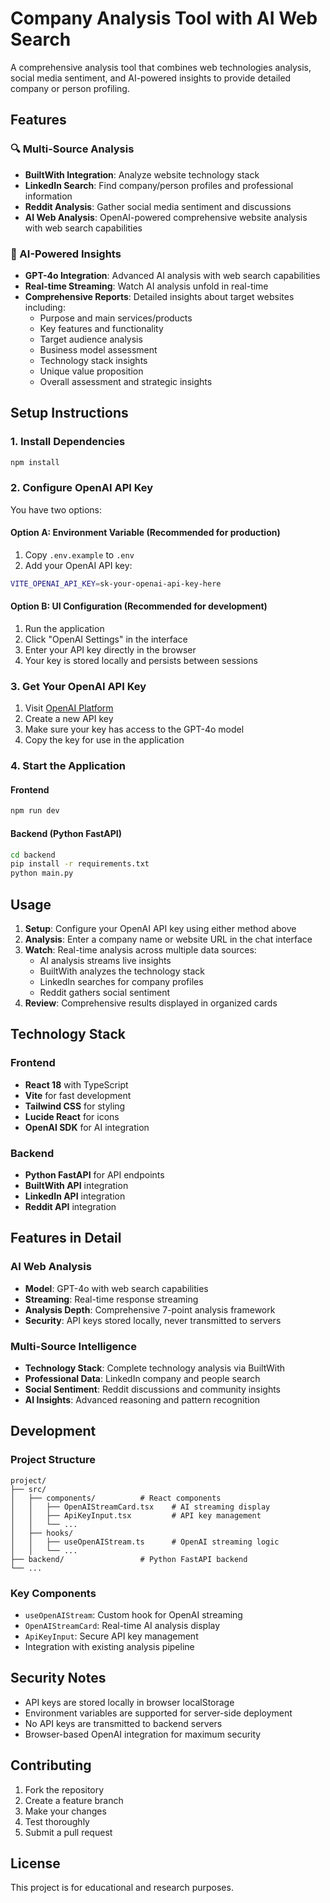 # Company Analysis Tool with AI Web Search

A comprehensive analysis tool that combines web technologies analysis, social media sentiment, and AI-powered insights to provide detailed company or person profiling.

## Features

### 🔍 Multi-Source Analysis
- **BuiltWith Integration**: Analyze website technology stack
- **LinkedIn Search**: Find company/person profiles and professional information
- **Reddit Analysis**: Gather social media sentiment and discussions
- **AI Web Analysis**: OpenAI-powered comprehensive website analysis with web search capabilities

### 🤖 AI-Powered Insights
- **GPT-4o Integration**: Advanced AI analysis with web search capabilities
- **Real-time Streaming**: Watch AI analysis unfold in real-time
- **Comprehensive Reports**: Detailed insights about target websites including:
  - Purpose and main services/products
  - Key features and functionality
  - Target audience analysis
  - Business model assessment
  - Technology stack insights
  - Unique value proposition
  - Overall assessment and strategic insights

## Setup Instructions

### 1. Install Dependencies
```bash
npm install
```

### 2. Configure OpenAI API Key

You have two options:

#### Option A: Environment Variable (Recommended for production)
1. Copy `.env.example` to `.env`
2. Add your OpenAI API key:
```bash
VITE_OPENAI_API_KEY=sk-your-openai-api-key-here
```

#### Option B: UI Configuration (Recommended for development)
1. Run the application
2. Click "OpenAI Settings" in the interface
3. Enter your API key directly in the browser
4. Your key is stored locally and persists between sessions

### 3. Get Your OpenAI API Key
1. Visit [OpenAI Platform](https://platform.openai.com/api-keys)
2. Create a new API key
3. Make sure your key has access to the GPT-4o model
4. Copy the key for use in the application

### 4. Start the Application

#### Frontend
```bash
npm run dev
```

#### Backend (Python FastAPI)
```bash
cd backend
pip install -r requirements.txt
python main.py
```

## Usage

1. **Setup**: Configure your OpenAI API key using either method above
2. **Analysis**: Enter a company name or website URL in the chat interface
3. **Watch**: Real-time analysis across multiple data sources:
   - AI analysis streams live insights
   - BuiltWith analyzes the technology stack
   - LinkedIn searches for company profiles
   - Reddit gathers social sentiment
4. **Review**: Comprehensive results displayed in organized cards

## Technology Stack

### Frontend
- **React 18** with TypeScript
- **Vite** for fast development
- **Tailwind CSS** for styling
- **Lucide React** for icons
- **OpenAI SDK** for AI integration

### Backend
- **Python FastAPI** for API endpoints
- **BuiltWith API** integration
- **LinkedIn API** integration
- **Reddit API** integration

## Features in Detail

### AI Web Analysis
- **Model**: GPT-4o with web search capabilities
- **Streaming**: Real-time response streaming
- **Analysis Depth**: Comprehensive 7-point analysis framework
- **Security**: API keys stored locally, never transmitted to servers

### Multi-Source Intelligence
- **Technology Stack**: Complete technology analysis via BuiltWith
- **Professional Data**: LinkedIn company and people search
- **Social Sentiment**: Reddit discussions and community insights
- **AI Insights**: Advanced reasoning and pattern recognition

## Development

### Project Structure
```
project/
├── src/
│   ├── components/          # React components
│   │   ├── OpenAIStreamCard.tsx    # AI streaming display
│   │   ├── ApiKeyInput.tsx         # API key management
│   │   └── ...
│   ├── hooks/
│   │   ├── useOpenAIStream.ts      # OpenAI streaming logic
│   │   └── ...
├── backend/                 # Python FastAPI backend
└── ...
```

### Key Components
- `useOpenAIStream`: Custom hook for OpenAI streaming
- `OpenAIStreamCard`: Real-time AI analysis display
- `ApiKeyInput`: Secure API key management
- Integration with existing analysis pipeline

## Security Notes

- API keys are stored locally in browser localStorage
- Environment variables are supported for server-side deployment
- No API keys are transmitted to backend servers
- Browser-based OpenAI integration for maximum security

## Contributing

1. Fork the repository
2. Create a feature branch
3. Make your changes
4. Test thoroughly
5. Submit a pull request

## License

This project is for educational and research purposes. 